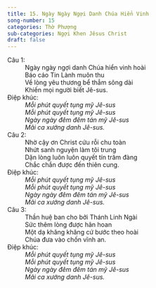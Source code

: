 ```yaml
---
title: 15. Ngày Ngày Ngợi Danh Chúa Hiển Vinh
song-number: 15
categories: Thờ Phượng
sub-categories: Ngợi Khen Jêsus Christ
draft: false
---
```

<dl><dt>Câu 1:</dt><dd data-verse="1">Ngày ngày ngợi danh Chúa hiển vinh hoài <br/>Báo cáo Tin Lành muôn thu <br/>Về lòng yêu thương bể thẳm sông dài <br/>Khiến mọi người biết Jê-sus. </dd><dt>Điệp khúc:</dt><dd data-chorus="1"><em>Mỗi phút quyết tụng mỹ Jê-sus <br/>Mỗi phút quyết tụng mỹ Jê-sus <br/>Ngày ngày đêm đêm tán mỹ Jê-sus <br/>Mãi ca xướng danh Jê-sus. </em></dd><dt>Câu 2:</dt><dd data-verse="2">Nhờ cậy ơn Christ cứu rỗi chu toàn <br/>Nhứt sanh nguyện làm tôi trung <br/>Dặn lòng luôn luôn quyết tín trăm đàng <br/>Chắc chắn được đến thiên cung. </dd><dt>Điệp khúc:</dt><dd data-chorus="1"><em>Mỗi phút quyết tụng mỹ Jê-sus <br/>Mỗi phút quyết tụng mỹ Jê-sus <br/>Ngày ngày đêm đêm tán mỹ Jê-sus <br/>Mãi ca xướng danh Jê-sus. </em></dd><dt>Câu 3:</dt><dd data-verse="3">Thần huệ ban cho bởi Thánh Linh Ngài <br/>Sức thêm lòng được hân hoan <br/>Một dạ khăng khăng cứ bước theo hoài <br/>Chúa đưa vào chốn vĩnh an. </dd><dt>Điệp khúc:</dt><dd data-chorus="1"><em>Mỗi phút quyết tụng mỹ Jê-sus <br/>Mỗi phút quyết tụng mỹ Jê-sus <br/>Ngày ngày đêm đêm tán mỹ Jê-sus <br/>Mãi ca xướng danh Jê-sus. </em></dd></dl>
